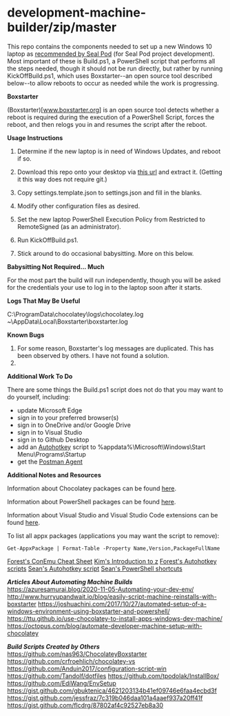 # development-machine-builder/zip/master

This repo contains the components needed to set up a new Windows 10 laptop as [recommended by Seal
Pod](https://levelup.atlassian.net/wiki/spaces/POS/pages/299532297/Chapter+6+Tools) (for Seal Pod
project development). Most important of these  is Build.ps1, a  PowerShell script that performs all
the steps needed, though it should not be run directly, but rather by running KickOffBuild.ps1, 
which uses Boxstarter--an open source tool described below--to allow reboots to occur as needed
while the work is progressing.

**Boxstarter**

(Boxstarter)[www.boxstarter.org] is an open source tool detects whether a reboot is required during
the execution of a PowerShell Script, forces the reboot, and then relogs you in and resumes the 
script after the reboot.

**Usage Instructions**

1. Determine if the new laptop is in need of Windows Updates, and reboot if so.

2. Download this repo onto your desktop via
   [this url](https://codeload.github.com/klickyfan/development-machine-builder/zip/main) and
   extract it. (Getting it this way does not require git.)

3. Copy settings.template.json to settings.json and fill in the blanks.

4. Modify other configuration files as desired.

5. Set the new laptop PowerShell Execution Policy from Restricted to 
   RemoteSigned (as an administrator).

6. Run KickOffBuild.ps1.

7. Stick around to do occasional babysitting. More on this below.

**Babysitting Not Required... Much**

For the most part the build will run independently, though you will be asked for the credentials your
use to log in to the laptop soon after it starts.

**Logs That May Be Useful**

C:\ProgramData\chocolatey\logs\chocolatey.log
~\AppData\Local\Boxstarter\boxstarter.log 

**Known Bugs**
1. For some reason, Boxstarter's log messages are duplicated. This has been observed by others. I have
not found a solution.
2. 

**Additional Work To Do**

There are some things the Build.ps1 script does not do that you may want to do yourself, including:

* update Microsoft Edge
* sign in to your preferred browser(s)
* sign in to OneDrive and/or Google Drive
* sign in to Visual Studio
* sign in to Github Desktop
* add an [Autohotkey](https://www.autohotkey.com/) script to %appdata%\Microsoft\Windows\Start Menu\Programs\Startup
* get the [Postman Agent](https://blog.postman.com/introducing-the-postman-agent-send-api-requests-from-your-browser-without-limits/)

**Additional Notes and Resources**

Information about Chocolatey packages can be found
[here](https://community.chocolatey.org/packages).

Information about PowerShell packages can be found
[here](https://www.powershellgallery.com/packages).

Information about Visual Studio and Visual Studio Code extensions can be found
[here](https://marketplace.visualstudio.com).

To list all appx packages (applications you may want the script to remove):
```
Get-AppxPackage | Format-Table -Property Name,Version,PackageFullName
```

[Forest's ConEmu Cheat Sheet](https://docs.google.com/document/d/13rbTm06QsbGDe4UHbsJlmxMoRh_yKvEJ9vByQxK-VEA)
[Kim's Introduction to z](https://docs.google.com/document/d/1RrRuwgPh2OVP05fVQT5iUlCkTfJzTpocs7eJckSmGaY)
[Forest's Autohotkey scripts](https://github.com/forestb/autohotkey-scripts)
[Sean's Autohotkey script](https://gist.github.com/sxmanton/ec91ad6a6fd31a57e7eb152ad837dcb9)
[Sean's PowerShell shortcuts](https://gist.github.com/sxmanton/f980cbc5fbd660e89c997c069db6fa4f)

***Articles About Automating Machine Builds***
https://azuresamurai.blog/2020-11-05-Automating-your-dev-env/
http://www.hurryupandwait.io/blog/easily-script-machine-reinstalls-with-boxstarter
https://joshuachini.com/2017/10/27/automated-setup-of-a-windows-environment-using-boxstarter-and-powershell/
https://ttu.github.io/use-chocolatey-to-install-apps-windows-dev-machine/
https://octopus.com/blog/automate-developer-machine-setup-with-chocolatey

***Build Scripts Created by Others***
https://github.com/nas963/ChocolateyBoxstarter
https://github.com/crfroehlich/chocolatey-vs
https://github.com/Anduin2017/configuration-script-win
https://github.com/Tandolf/dotfiles
https://github.com/tpodolak/InstallBox/
https://github.com/EdiWang/EnvSetup
https://gist.github.com/gbuktenica/4621203134b41ef09746e6faa4ecbd3f
https://gist.github.com/jessfraz/7c319b046daa101a4aaef937a20ff41f
https://gist.github.com/flcdrg/87802af4c92527eb8a30

